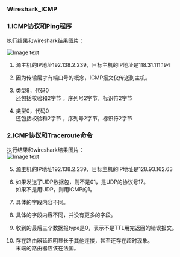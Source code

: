 ### Wireshark_ICMP 

### 1.ICMP协议和Ping程序   

执行结果和wireshark结果图片：  

![Image text](计算机网络/Computer-Network-A-Top-Down-Approach-Answer-master/Chapter-4/Wireshark_ICMP/pic1.png) 

1. 源主机的IP地址192.138.2.239，目标主机的IP地址是118.31.111.194  

2. 因为传输层才有端口号的概念，ICMP报文仅传送到主机。  

3. 类型8，代码0  
还包括校验和2字节 ，序列号2字节，标识符2字节  

4. 类型0，代码0  
还包括校验和2字节 ，序列号2字节，标识符2字节  

### 2.ICMP协议和Traceroute命令  

执行结果和wireshark结果图片：  
![Image text](计算机网络/Computer-Network-A-Top-Down-Approach-Answer-master/Chapter-4/Wireshark_ICMP/pic2.png)  

5. 源主机的IP地址192.138.2.239，目标主机的IP地址是128.93.162.63  

6. 如果发送了UDP数据包，则不是01，是UDP的协议号17。  
如果不是用UDP，则用ICMP的1。  

7. 具体的字段内容不同。  

8. 具体的字段内容不同，并没有更多的字段。  

9. 收到的最后三个数据报type是0，表示不是TTL用完返回的错误报文。  

10. 存在路由器延迟明显长于其他连接，甚至还存在超时现象。  
末端的路由器应该在法国。  


